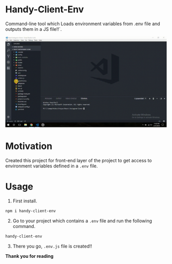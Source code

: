 # Handy-Client-Env

Command-line tool which Loads environment variables from .env file and outputs them in a JS file!!`.

![GIF](https://raw.githubusercontent.com/yTakkar/Handy-Browser-Env/master/gif-image.gif)

# Motivation
Created this project for front-end layer of the project to get access to environment variables defined in a `.env` file.

# Usage
1. First install.
```bash
npm i handy-client-env 
```

2. Go to your project which contains a `.env` file and run the following command.
```bash
handy-client-env
```

3. There you go, `.env.js` file is created!!

**Thank you for reading**
